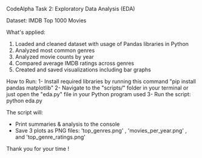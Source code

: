 CodeAlpha Task 2: Exploratory Data Analysis (EDA)

Dataset: IMDB Top 1000 Movies

What's applied:
1) Loaded and cleaned dataset with usage of Pandas libraries in Python
2) Analyzed most common genres
3) Analyzed movie counts by year
4) Compared average IMDB ratings across genres
5) Created and saved visualizations including bar graphs

How to Run:
1- Install required libraries by running this command "pip install pandas matplotlib"
2- Navigate to the "scripts/" folder in your terminal or just open the "eda.py" file in your Python program used
3- Run the script: python eda.py

The script will:
- Print summaries & analysis to the console
- Save 3 plots as PNG files: 'top_genres.png' , 'movies_per_year.png' , and 'top_genre_ratings.png'

Thank you for your time !
